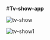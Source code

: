#**Tv-show-app**


![tv-show](https://user-images.githubusercontent.com/44985367/127348050-16d5387a-5a79-4274-809a-55a87a7e2342.JPG)




![tv-show1](https://user-images.githubusercontent.com/44985367/127348056-f21212f2-7fb9-474f-9224-f2865263c061.JPG)
